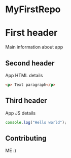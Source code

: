 # MyFirstRepo

# First header
Main information about app

## Second header
App HTML details

```html
<p> Text paragraph</p>
```

## Third header
App JS details

```Javascript
console.log("Hello world");
```

## Contributing
ME :)